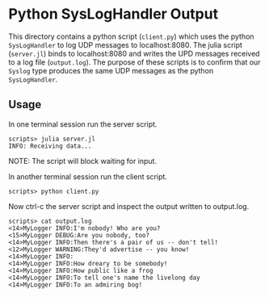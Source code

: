 # Python SysLogHandler Output

This directory contains a python script (`client.py`) which uses the python
`SysLogHandler` to log UDP messages to localhost:8080.
The julia script (`server.jl`) binds to localhost:8080 and writes the UPD
messages received to a log file (`output.log`).
The purpose of these scripts is to confirm that our `Syslog` type produces the same
UDP messages as the python `SysLogHandler`.


## Usage

In one terminal session run the server script.

```shell
scripts> julia server.jl
INFO: Receiving data...
```

NOTE: The script will block waiting for input.

In another terminal session run the client script.

```shell
scripts> python client.py
```

Now ctrl-c the server script and inspect the output written to output.log.

```shell
scripts> cat output.log
<14>MyLogger INFO:I'm nobody! Who are you?
<15>MyLogger DEBUG:Are you nobody, too?
<14>MyLogger INFO:Then there's a pair of us -- don't tell!
<12>MyLogger WARNING:They'd advertise -- you know!
<14>MyLogger INFO:
<14>MyLogger INFO:How dreary to be somebody!
<14>MyLogger INFO:How public like a frog
<14>MyLogger INFO:To tell one's name the livelong day
<14>MyLogger INFO:To an admiring bog!
```